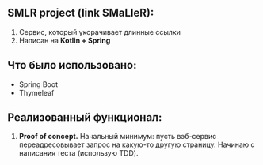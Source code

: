 ## SMLR project (link SMaLleR):
1. Сервис, который укорачивает длинные ссылки
2. Написан на **Kotlin + Spring**

## Что было использовано:
- Spring Boot
- Thymeleaf

## Реализованный функционал:
1. **Proof of concept.**
Начальный минимум: пусть вэб-сервис переадресовывает запрос на какую-то другую страницу.
Начинаю с написания теста (использую TDD).
